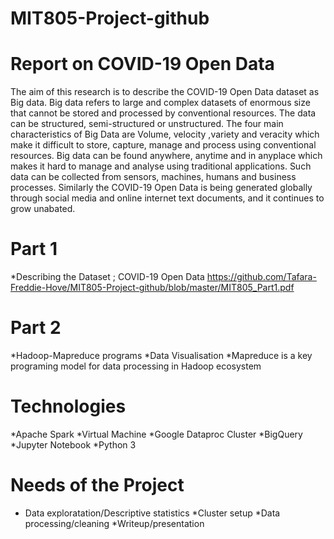 # MIT805-Project-github


# Report on COVID-19 Open Data 

The aim of this research is to describe the COVID-19 Open Data dataset as Big data. Big data refers to large and complex datasets of enormous size that cannot be stored and processed by conventional resources. The data can be structured, semi-structured or unstructured. The four main characteristics of Big Data are Volume, velocity ,variety  and veracity which make it difficult to store, capture, manage and process using conventional resources. Big data can be found anywhere, anytime and in anyplace which makes it hard to manage and analyse using traditional applications. Such data can be collected from sensors, machines, humans and business processes. Similarly the COVID-19 Open Data is being generated globally through social media and online internet text documents, and  it continues to grow unabated.

# Part 1

*Describing the Dataset ; COVID-19 Open Data
https://github.com/Tafara-Freddie-Hove/MIT805-Project-github/blob/master/MIT805_Part1.pdf

# Part 2

*Hadoop-Mapreduce programs
*Data Visualisation
*Mapreduce is a key programing model for data  processing  in Hadoop ecosystem


# Technologies

*Apache Spark
*Virtual Machine
*Google Dataproc Cluster
*BigQuery
*Jupyter Notebook
*Python 3

# Needs of the Project

* Data exploratation/Descriptive statistics
*Cluster setup
*Data processing/cleaning
*Writeup/presentation


